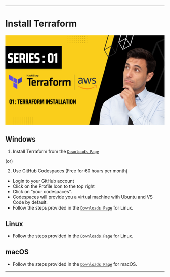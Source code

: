 ----
# Install Terraform

<img src="https://github.com/yuva19102003/DEVOPS-TOOL/blob/master/Terrraform/screenshots/terraform-installation.png?raw=true">

## Windows

1. Install Terraform from the [`Downloads Page`](https://developer.hashicorp.com/terraform/downloads)

(or)

2. Use GitHub Codespaces (Free for 60 hours per month)

- Login to your GitHub account
- Click on the Profile Icon to the top right
- Click on "your codespaces".
- Codespaces will provide you a virtual machine with Ubuntu and VS Code by default.
- Follow the steps provided in the [`Downloads Page`](https://developer.hashicorp.com/terraform/downloads) for Linux.

## Linux

- Follow the steps provided in the [`Downloads Page`](https://developer.hashicorp.com/terraform/downloads) for Linux.

## macOS

- Follow the steps provided in the [`Downloads Page`](https://developer.hashicorp.com/terraform/downloads) for macOS.
----
